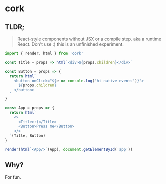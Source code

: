 # cork

## TLDR;
> React-style components without JSX or a compile step. aka a runtime React. Don't use :) this is an unfinished experiment.



```javascript
import { render, html } from 'cork'

const Title = props => html`<div>${props.children}</div>`

const Button = props => {
  return html`
    <button onClick="${e => console.log('hi native events')}">
      ${props.children}
    </button>
  `
}

const App = props => {
  return html`
    <>
      <Title>:)</Title>
      <Button>Press me</Button>
    </>
  `(Title, Button)
}

render(html`<App/>`(App), document.getElementById('app'))

```
## Why?
For fun.


